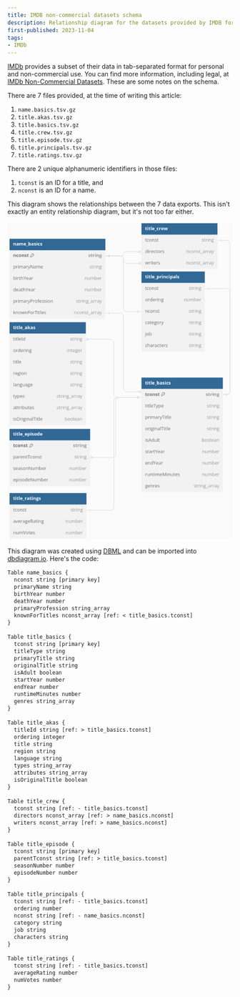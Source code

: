 ```yaml
---
title: IMDB non-commercial datasets schema
description: Relationship diagram for the datasets provided by IMDB for personal and non-commercial use
first-published: 2023-11-04
tags:
- IMDb
---
```


[IMDb][1] provides a subset of their data in tab-separated format for personal and non-commercial use. You can find more
information, including legal, at [IMDb Non-Commercial Datasets][2]. These are some notes on the schema.

<!-- Links -->
[1]: https://imdb.com/ "IMDB"
[2]: https://developer.imdb.com/non-commercial-datasets/ "IMDb Non-Commercial Datasets"

<!-- read more -->

There are 7 files provided, at the time of writing this article:

1.  `name.basics.tsv.gz`
2.  `title.akas.tsv.gz`
3.  `title.basics.tsv.gz`
4.  `title.crew.tsv.gz`
5.  `title.episode.tsv.gz`
6.  `title.principals.tsv.gz`
7.  `title.ratings.tsv.gz`

There are 2 unique alphanumeric identifiers in those files:

1.  `tconst` is an ID for a title, and
2.  `nconst` is an ID for a name.

This diagram shows the relationships between the 7 data exports. This isn't exactly an entity relationship diagram, but
it's not too far either.

![](/static/img/imdb-non-commercial-datasets-diagram.png)

This diagram was created using [DBML](https://dbml.dbdiagram.io/docs/) and can be imported into
[dbdiagram.io](https://dbdiagram.io/). Here's the code:
 

```
Table name_basics {
  nconst string [primary key]
  primaryName string
  birthYear number
  deathYear number
  primaryProfession string_array
  knownForTitles nconst_array [ref: < title_basics.tconst]
}

Table title_basics {
  tconst string [primary key]
  titleType string
  primaryTitle string
  originalTitle string
  isAdult boolean
  startYear number
  endYear number
  runtimeMinutes number
  genres string_array
}

Table title_akas {
  titleId string [ref: > title_basics.tconst]
  ordering integer
  title string
  region string
  language string
  types string_array
  attributes string_array
  isOriginalTitle boolean
}

Table title_crew {
  tconst string [ref: - title_basics.tconst]
  directors nconst_array [ref: > name_basics.nconst]
  writers nconst_array [ref: > name_basics.nconst]
}

Table title_episode {
  tconst string [primary key]
  parentTconst string [ref: > title_basics.tconst]
  seasonNumber number
  episodeNumber number
}

Table title_principals {
  tconst string [ref: - title_basics.tconst]
  ordering number
  nconst string [ref: - name_basics.nconst]
  category string
  job string
  characters string
}

Table title_ratings {
  tconst string [ref: - title_basics.tconst]
  averageRating number
  numVotes number
}
```
